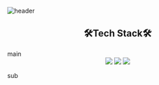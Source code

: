 ![header](https://capsule-render.vercel.app/api?type=Waving&color=F8B195&height=300&section=header&text=%20♥Welcome!♥&fontSize=70&desc=I'm%20Suhyeon)


<div align=center><h2>🛠Tech Stack🛠</h2></div>
main
<div align=center>
<img src="https://img.shields.io/badge/Python-3766AB?style=flat-square&logo=Python&logoColor=white"/></a>
<img src="https://img.shields.io/badge/jupyter-F37626?style=flat&logo=Jupyter&logoColor=white"/>
<img src="https://img.shields.io/badge/R-276DC3?style=flat&logo=R&logoColor=white"/></div>

sub


